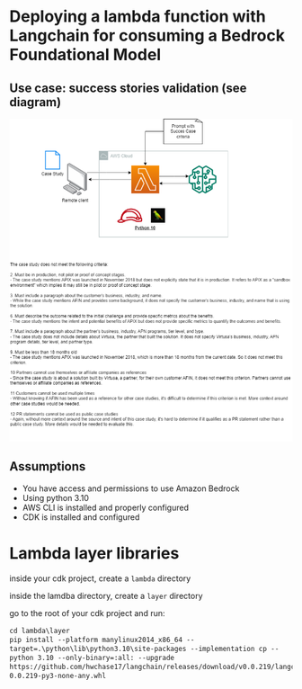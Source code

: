 # Deploying a lambda function with Langchain for consuming a Bedrock Foundational Model

## Use case: success stories validation (see diagram)

![Diagram](images/Ref-Diagram.drawio.png)

## Assumptions
* You have access and permissions to use Amazon Bedrock
* Using python 3.10
* AWS CLI is installed and properly configured
* CDK is installed and configured


# Lambda layer libraries

inside your cdk project, create a ```lambda``` directory

inside the lamdba directory, create a ```layer``` directory

go to the root of your cdk project and run:

```
cd lambda\layer
pip install --platform manylinux2014_x86_64 --target=.\python\lib\python3.10\site-packages --implementation cp --python 3.10 --only-binary=:all: --upgrade https://github.com/hwchase17/langchain/releases/download/v0.0.219/langchain-0.0.219-py3-none-any.whl
```
